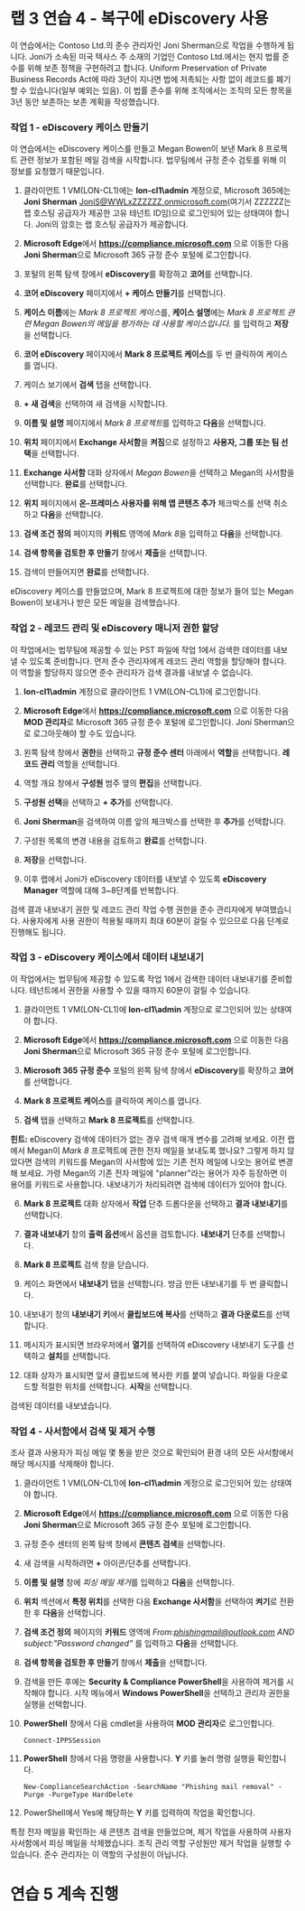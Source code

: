 # 랩 3 연습 4 - 복구에 eDiscovery 사용

이 연습에서는 Contoso Ltd.의 준수 관리자인 Joni Sherman으로 작업을 수행하게 됩니다. Joni가 소속된 미국 텍사스 주 소재의 기업인 Contoso Ltd.에서는 현지 법률 준수를 위해 보존 정책을 구현하려고 합니다. Uniform Preservation of Private Business Records Act에 따라 3년이 지나면 법에 저촉되는 사항 없이 레코드를 폐기할 수 있습니다(일부 예외는 있음). 이 법률 준수를 위해 조직에서는 조직의 모든 항목을 3년 동안 보존하는 보존 계획을 작성했습니다.

### 작업 1 - eDiscovery 케이스 만들기

이 연습에서는 eDiscovery 케이스를 만들고 Megan Bowen이 보낸 Mark 8 프로젝트 관련 정보가 포함된 메일 검색을 시작합니다. 법무팀에서 규정 준수 검토를 위해 이 정보를 요청했기 때문입니다.

1. 클라이언트 1 VM(LON-CL1)에는 **lon-cl1\admin** 계정으로, Microsoft 365에는 **Joni Sherman** JoniS@WWLxZZZZZZ.onmicrosoft.com(여기서 ZZZZZZ는 랩 호스팅 공급자가 제공한 고유 테넌트 ID임)으로 로그인되어 있는 상태여야 합니다.  Joni의 암호는 랩 호스팅 공급자가 제공합니다. 

2. **Microsoft Edge**에서 **https://compliance.microsoft.com** 으로 이동한 다음 **Joni Sherman**으로 Microsoft 365 규정 준수 포털에 로그인합니다.

3. 포털의 왼쪽 탐색 창에서 **eDiscovery**를 확장하고 **코어**를 선택합니다.

4. **코어 eDiscovery** 페이지에서 **+ 케이스 만들기**를 선택합니다.

5. **케이스 이름**에는 *Mark 8 프로젝트 케이스*를, **케이스 설명**에는 *Mark 8 프로젝트 관련 Megan Bowen의 메일을 평가하는 데 사용할 케이스입니다.* 를 입력하고 **저장**을 선택합니다.

6. **코어 eDiscovery** 페이지에서 **Mark 8 프로젝트 케이스**를 두 번 클릭하여 케이스를 엽니다.

7. 케이스 보기에서 **검색** 탭을 선택합니다.

8. **+ 새 검색**을 선택하여 새 검색을 시작합니다.

9. **이름 및 설명** 페이지에서 *Mark 8 프로젝트*를 입력하고 **다음**을 선택합니다.

10. **위치** 페이지에서 **Exchange 사서함**을 **켜짐**으로 설정하고 **사용자, 그룹 또는 팀 선택**을 선택합니다.

11. **Exchange 사서함** 대화 상자에서 *Megan Bowen*을 선택하고 Megan의 사서함을 선택합니다.  **완료**를 선택합니다.

12. **위치** 페이지에서 **온-프레미스 사용자를 위해 앱 콘텐츠 추가** 체크박스를 선택 취소하고 **다음**을 선택합니다.

13. **검색 조건 정의** 페이지의 **키워드** 영역에 *Mark 8*을 입력하고 **다음**을 선택합니다.

14. **검색 항목을 검토한 후 만들기** 창에서 **제출**을 선택합니다.

15. 검색이 만들어지면 **완료**를 선택합니다.

eDiscovery 케이스를 만들었으며, Mark 8 프로젝트에 대한 정보가 들어 있는 Megan Bowen이 보내거나 받은 모든 메일을 검색했습니다.

### 작업 2 - 레코드 관리 및 eDiscovery 매니저 권한 할당

이 작업에서는 법무팀에 제공할 수 있는 PST 파일에 작업 1에서 검색한 데이터를 내보낼 수 있도록 준비합니다. 먼저 준수 관리자에게 레코드 관리 역할을 할당해야 합니다. 이 역할을 할당하지 않으면 준수 관리자가 검색 결과를 내보낼 수 없습니다.

1. **lon-cl1\admin** 계정으로 클라이언트 1 VM(LON-CL1)에 로그인합니다.

2. **Microsoft Edge**에서 **https://compliance.microsoft.com** 으로 이동한 다음 **MOD 관리자**로 Microsoft 365 규정 준수 포털에 로그인합니다.  Joni Sherman으로 로그아웃해야 할 수도 있습니다.

3. 왼쪽 탐색 창에서 **권한**을 선택하고 **규정 준수 센터** 아래에서 **역할**을 선택합니다.  **레코드 관리** 역할을 선택합니다.

4. 역할 개요 창에서 **구성원** 범주 옆의 **편집**을 선택합니다.

5. **구성원 선택**을 선택하고 **+ 추가**를 선택합니다.
 
6. **Joni Sherman**을 검색하여 이름 앞의 체크박스를 선택한 후 **추가**를 선택합니다.

7. 구성원 목록의 변경 내용을 검토하고 **완료**를 선택합니다.

8. **저장**을 선택합니다.

9. 이후 랩에서 Joni가 eDiscovery 데이터를 내보낼 수 있도록 **eDiscovery Manager** 역할에 대해 3~8단계를 반복합니다.

검색 결과 내보내기 권한 및 레코드 관리 작업 수행 권한을 준수 관리자에게 부여했습니다. 사용자에게 사용 권한이 적용될 때까지 최대 60분이 걸릴 수 있으므로 다음 단계로 진행해도 됩니다.

### 작업 3 - eDiscovery 케이스에서 데이터 내보내기

이 작업에서는 법무팀에 제공할 수 있도록 작업 1에서 검색한 데이터 내보내기를 준비합니다.  테넌트에서 권한을 사용할 수 있을 때까지 60분이 걸릴 수 있습니다.

1. 클라이언트 1 VM(LON-CL1)에 **lon-cl1\admin** 계정으로 로그인되어 있는 상태여야 합니다.

2. **Microsoft Edge**에서 **https://compliance.microsoft.com** 으로 이동한 다음 **Joni Sherman**으로 Microsoft 365 규정 준수 포털에 로그인합니다.

3. **Microsoft 365 규정 준수** 포털의 왼쪽 탐색 창에서 **eDiscovery**를 확장하고 **코어**를 선택합니다.

4. **Mark 8 프로젝트 케이스**를 클릭하여 케이스를 엽니다.

5. **검색** 탭을 선택하고 **Mark 8 프로젝트**를 선택합니다.

**힌트:** eDiscovery 검색에 데이터가 없는 경우 검색 매개 변수를 고려해 보세요.  이전 랩에서 Megan이 *Mark 8* 프로젝트에 관한 전자 메일을 보내도록 했나요?  그렇게 하지 않았다면 검색의 키워드를 Megan의 사서함에 있는 기존 전자 메일에 나오는 용어로 변경해 보세요.  가령 Megan의 기존 전자 메일에 "planner"라는 용어가 자주 등장하면 이 용어를 키워드로 사용합니다.  내보내기가 처리되려면 검색에 데이터가 있어야 합니다.

6. **Mark 8 프로젝트** 대화 상자에서 **작업** 단추 드롭다운을 선택하고 **결과 내보내기**를 선택합니다.

7. **결과 내보내기** 창의 **출력 옵션**에서 옵션을 검토합니다.  **내보내기** 단추를 선택합니다.

8. **Mark 8 프로젝트** 검색 창을 닫습니다.  

9. 케이스 화면에서 **내보내기** 탭을 선택합니다.  방금 만든 내보내기를 두 번 클릭합니다.

10.  내보내기 창의 **내보내기 키**에서 **클립보드에 복사**를 선택하고 **결과 다운로드**를 선택합니다.
  
11.  메시지가 표시되면 브라우저에서 **열기**를 선택하여 eDiscovery 내보내기 도구를 선택하고 **설치**를 선택합니다.

12.  대화 상자가 표시되면 앞서 클립보드에 복사한 키를 붙여 넣습니다.  파일을 다운로드할 적절한 위치를 선택합니다.  **시작**을 선택합니다.

검색된 데이터를 내보냈습니다.

### 작업 4 - 사서함에서 검색 및 제거 수행

조사 결과 사용자가 피싱 메일 몇 통을 받은 것으로 확인되어 환경 내의 모든 사서함에서 해당 메시지를 삭제해야 합니다.

1. 클라이언트 1 VM(LON-CL1)에 **lon-cl1\admin** 계정으로 로그인되어 있는 상태여야 합니다.

2. **Microsoft Edge**에서 **https://compliance.microsoft.com** 으로 이동한 다음 **Joni Sherman**으로 Microsoft 365 규정 준수 포털에 로그인합니다.

3. 규정 준수 센터의 왼쪽 탐색 창에서 **콘텐츠 검색**을 선택합니다.

4. 새 검색을 시작하려면 **+** 아이콘/단추를 선택합니다.

5. **이름 및 설명** 창에 *피싱 메일 제거*를 입력하고 **다음**을 선택합니다.

6. **위치** 섹션에서 **특정 위치**를 선택한 다음 **Exchange 사서함**을 선택하여 **켜기**로 전환한 후 **다음**을 선택합니다.

7. **검색 조건 정의** 페이지의 **키워드** 영역에 *From:phishingmail@outlook.com AND subject:"Password changed"* 를 입력하고 **다음**을 선택합니다.

8. **검색 항목을 검토한 후 만들기** 창에서 **제출**을 선택합니다.

9. 검색을 만든 후에는 **Security & Compliance PowerShell**을 사용하여 제거를 시작해야 합니다. 시작 메뉴에서 **Windows PowerShell**을 선택하고 관리자 권한을 실행을 선택합니다.

10. **PowerShell** 창에서 다음 cmdlet을 사용하여 **MOD 관리자**로 로그인합니다.

	`Connect-IPPSSession`

11. **PowerShell** 창에서 다음 명령을 사용합니다. **Y** 키를 눌러 명령 실행을 확인합니다.

	`New-ComplianceSearchAction -SearchName "Phishing mail removal" -Purge -PurgeType HardDelete`

12. PowerShell에서 Yes에 해당하는 **Y** 키를 입력하여 작업을 확인합니다.

특정 전자 메일을 확인하는 새 콘텐츠 검색을 만들었으며, 제거 작업을 사용하여 사용자 사서함에서 피싱 메일을 삭제했습니다. 조직 관리 역할 구성원만 제거 작업을 실행할 수 있습니다. 준수 관리자는 이 역할의 구성원이 아닙니다.

# 연습 5 계속 진행
